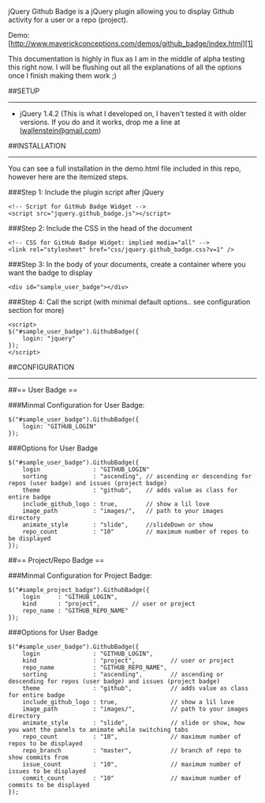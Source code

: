 jQuery Github Badge is a jQuery plugin allowing you to display Github activity
for a user or a repo (project).

Demo: [http://www.maverickconceptions.com/demos/github_badge/index.html][1] 

This documentation is highly in flux as I am in the middle of alpha testing this right
now. I will be flushing out all the explanations of all the options once I finish making
them work ;) 

##SETUP

----------


+ jQuery 1.4.2 (This is what I developed on, I haven't tested it with older versions. If you 
  do and it works, drop me a line at lwallenstein@gmail.com)


##INSTALLATION

----------


You can see a full installation in the demo.html file included in this repo, however here are 
the itemized steps.

###Step 1: Include the plugin script after jQuery

    <!-- Script for GitHub Badge Widget -->
    <script src="jquery.github_badge.js"></script>


###Step 2: Include the CSS in the head of the document

    <!-- CSS for GitHub Badge Widget: implied media="all" -->
    <link rel="stylesheet" href="css/jquery.github_badge.css?v=1" />

###Step 3: In the body of your documents, create a container where you want the badge to display

    <div id="sample_user_badge"></div>

###Step 4: Call the script (with minimal default options.. see configuration section for more)

    <script>
    $("#sample_user_badge").GithubBadge({
        login: "jquery"
    });
    </script>


##CONFIGURATION

----------


##== User Badge ==

###Minmal Configuration for User Badge:

    $("#sample_user_badge").GithubBadge({
        login: "GITHUB_LOGIN"
    });

###Options for User Badge

    $("#sample_user_badge").GithubBadge({
        login               : "GITHUB_LOGIN"
        sorting             : "ascending", // ascending or descending for repos (user badge) and issues (project badge)
        theme               : "github",    // adds value as class for entire badge
        include_github_logo : true,        // show a lil love
        image_path          : "images/",   // path to your images directory
        animate_style       : "slide",     //slideDown or show
        repo_count          : "10"         // maximum number of repos to be displayed
    });

##== Project/Repo Badge ==

###Minmal Configuration for Project Badge:

    $("#sample_project_badge").GithubBadge({
        login     : "GITHUB_LOGIN",
        kind      : "project",         // user or project
        repo_name : "GITHUB_REPO_NAME"
    });

###Options for User Badge

    $("#sample_user_badge").GithubBadge({
        login               : "GITHUB_LOGIN",
        kind                : "project",          // user or project
        repo_name           : "GITHUB_REPO_NAME",
        sorting             : "ascending",        // ascending or descending for repos (user badge) and issues (project badge)
        theme               : "github",           // adds value as class for entire badge
        include_github_logo : true,               // show a lil love
        image_path          : "images/",          // path to your images directory
        animate_style       : "slide",            // slide or show, how you want the panels to animate while switching tabs
        repo_count          : "10",               // maximum number of repos to be displayed
        repo_branch         : "master",           // branch of repo to show commits from
        issue_count         : "10",               // maximum number of issues to be displayed
        commit_count        : "10"                // maximum number of commits to be displayed
    });

  [1]: http://www.maverickconceptions.com/demos/github_badge/index.html